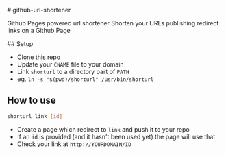 # github-url-shortener

Github Pages powered url shortener
Shorten your URLs publishing redirect links on a Github Page

## Setup

- Clone this repo
- Update your `CNAME` file to your domain
- Link `shorturl` to a directory part of `PATH` 
- eg. `ln -s "$(pwd)/shorturl" /usr/bin/shorturl`

## How to use

```bash
shorturl link [id]
```

- Create a page which redirect to `link` and push it to your repo
- If an `id` is provided (and it hasn't been used yet) the page will use that
- Check your link at `http://YOURDOMAIN/ID`
